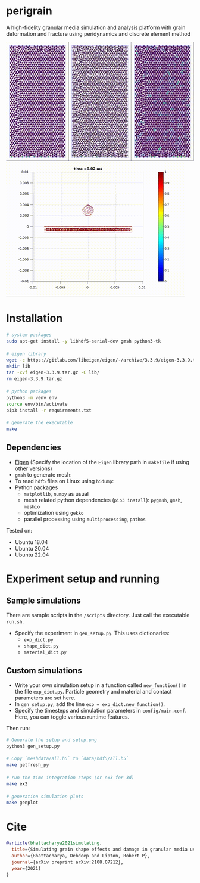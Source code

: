 # perigrain

A high-fidelity granular media simulation and analysis platform with grain deformation and fracture using peridynamics and discrete element method

![img](demo/settle_combined_small.gif) ![img](demo/3d_hertzian_small.gif)

# Installation

```bash
# system packages
sudo apt-get install -y libhdf5-serial-dev gmsh python3-tk

# eigen library
wget -c https://gitlab.com/libeigen/eigen/-/archive/3.3.9/eigen-3.3.9.tar.gz 
mkdir lib
tar -xvf eigen-3.3.9.tar.gz -C lib/
rm eigen-3.3.9.tar.gz

# python packages
python3 -m venv env
source env/bin/activate
pip3 install -r requirements.txt

# generate the executable
make 
```

## Dependencies

* [Eigen](http://eigen.tuxfamily.org/index.php?title=Main_Page) (Specify the location of the `Eigen` library path in `makefile` if using other versions)
* `gmsh` to generate mesh:
* To read `hdf5` files on Linux using `h5dump`:
* Python packages
    * `matplotlib`, `numpy` as usual
    * mesh related python dependencies (`pip3 install`): `pygmsh`, `gmsh`, `meshio`
    * optimization using `gekko`
    * parallel processing using `multiprocessing`, `pathos`

Tested on:

- Ubuntu 18.04
- Ubuntu 20.04
- Ubuntu 22.04


# Experiment setup and running


## Sample simulations

There are sample scripts in the `/scripts` directory. Just call the executable `run.sh`.

* Specify the experiment in `gen_setup.py`. This uses dictionaries:
  * `exp_dict.py`
  - `shape_dict.py`
  - `material_dict.py`

## Custom simulations

* Write your own simulation setup in a function called `new_function()` in the file `exp_dict.py`. Particle geometry and material and contact parameters are set here.
* In `gen_setup.py`, add the line `exp = exp_dict.new_function()`.
* Specify the timesteps and simulation parameters in `config/main.conf`. Here, you can toggle various runtime features.

Then run:

```bash
# Generate the setup and setup.png
python3 gen_setup.py

# Copy `meshdata/all.h5` to `data/hdf5/all.h5`
make getfresh_py

# run the time integration steps (or ex3 for 3d)
make ex2

# generation simulation plots
make genplot
```

# Cite

```bibtex
@article{bhattacharya2021simulating,
  title={Simulating grain shape effects and damage in granular media using PeriDEM},
  author={Bhattacharya, Debdeep and Lipton, Robert P},
  journal={arXiv preprint arXiv:2108.07212},
  year={2021}
}
```
